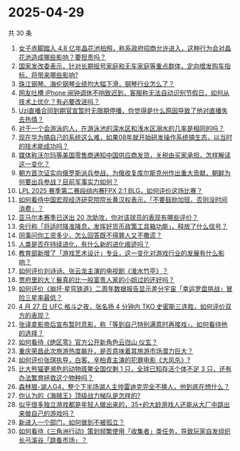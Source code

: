 # 2025-04-29

共 30 条

<!-- BEGIN -->
<!-- 最后更新时间 Tue Apr 29 2025 00:41:34 GMT+0800 (China Standard Time) -->

1. [女子赤脚踏入 4.8 亿年晶花池拍照，称系政府招商允许进入，这种行为会对晶花池造成哪些影响？要担责吗？](https://www.zhihu.com/search?q=https%3A%2F%2Fapi.zhihu.com%2Fquestions%2F1900119661791634118)
1. [国家发改委表示，针对长期摇号家庭和无车家庭等重点群体，定向增发购车指标，将带来哪些影响?](https://www.zhihu.com/search?q=https%3A%2F%2Fapi.zhihu.com%2Fquestions%2F1900144595288950612)
1. [珠江钢琴、海伦钢琴业绩均大幅下滑，钢琴行业怎么了？](https://www.zhihu.com/search?q=https%3A%2F%2Fapi.zhihu.com%2Fquestions%2F1900137990124168769)
1. [网友吐槽 iPhone 闹钟调休不响致迟到，客服称无法自动识别节假日，如何从技术上优化？有必要改进吗？](https://www.zhihu.com/search?q=https%3A%2F%2Fapi.zhihu.com%2Fquestions%2F1899826576629130303)
1. [Uzi直播合同到期官宣暂时无限期停播，你觉得是什么原因导致了他对直播失去热情？](https://www.zhihu.com/search?q=https%3A%2F%2Fapi.zhihu.com%2Fquestions%2F1900132696203695632)
1. [对于一个会游泳的人，在游泳池的深水区和浅水区溺水的几率是相同的吗？](https://www.zhihu.com/search?q=https%3A%2F%2Fapi.zhihu.com%2Fquestions%2F21383820)
1. [现在华为搞自己的系统这么难，如果08年就开始研发操作系统搞生态，以当时的技术能成功吗？](https://www.zhihu.com/search?q=https%3A%2F%2Fapi.zhihu.com%2Fquestions%2F1897499905087472862)
1. [媒体称沃尔玛等美国零售商通知中国供应商发货，关税由买家承担，怎样解读这一变化？](https://www.zhihu.com/search?q=https%3A%2F%2Fapi.zhihu.com%2Fquestions%2F1899606299152487314)
1. [朝方首次证实向俄罗斯派兵参战，为俄收复库尔斯克州作出重大贡献，朝鲜为何要出兵参战？目前军事实力如何？](https://www.zhihu.com/search?q=https%3A%2F%2Fapi.zhihu.com%2Fquestions%2F1900129061226907110)
1. [LPL 2025 赛季第二赛段组内赛FPX 2:1 BLG，如何评价这场比赛？](https://www.zhihu.com/search?q=https%3A%2F%2Fapi.zhihu.com%2Fquestions%2F1900263310106010363)
1. [如何看待中国宏观经济研究院院长黄汉权表示，「不要鼓励加班，否则没时间消费」？](https://www.zhihu.com/search?q=https%3A%2F%2Fapi.zhihu.com%2Fquestions%2F1899825409241093601)
1. [亚马尔本赛季已送出 20 次助攻，你对该球员的表现有哪些评价？](https://www.zhihu.com/search?q=https%3A%2F%2Fapi.zhihu.com%2Fquestions%2F1899847573478577772)
1. [央行称「将适时降准降息，发挥好货币政策工具箱功能」，释放了什么信号？](https://www.zhihu.com/search?q=https%3A%2F%2Fapi.zhihu.com%2Fquestions%2F1900148634365985921)
1. [同事问你工资多少，怎么回答既不得罪人又不撒谎？](https://www.zhihu.com/search?q=https%3A%2F%2Fapi.zhihu.com%2Fquestions%2F1899126585363267922)
1. [人类是否在持续进化，有什么新的进化痕迹吗？](https://www.zhihu.com/search?q=https%3A%2F%2Fapi.zhihu.com%2Fquestions%2F1893997393986441773)
1. [教育部新增了「游戏艺术设计」专业，这一变化对游戏行业的发展有什么影响？](https://www.zhihu.com/search?q=https%3A%2F%2Fapi.zhihu.com%2Fquestions%2F1898092854183728366)
1. [如何评价刘诗诗、张云龙主演的电视剧《淮水竹亭》？](https://www.zhihu.com/search?q=https%3A%2F%2Fapi.zhihu.com%2Fquestions%2F1899612589945754495)
1. [贾府里的大丫鬟真的比一般富贵人家的小姐过的还好吗？](https://www.zhihu.com/search?q=https%3A%2F%2Fapi.zhihu.com%2Fquestions%2F12289896654)
1. [如何评价《崩坏·星穹铁道》二周年数据报告显示差分宇宙「幸运罗盘挑战」冒险三星率最低？](https://www.zhihu.com/search?q=https%3A%2F%2Fapi.zhihu.com%2Fquestions%2F1900158894350799311)
1. [4 月 27 日 UFC 格斗之夜，张名扬 4 分钟内 TKO 史密斯三连胜，如何评价双方的表现？](https://www.zhihu.com/search?q=https%3A%2F%2Fapi.zhihu.com%2Fquestions%2F1899808664287699449)
1. [张译拿影帝后宣布暂时息影，称「等到自己特别满意时再接戏」，如何看待他的选择？](https://www.zhihu.com/search?q=https%3A%2F%2Fapi.zhihu.com%2Fquestions%2F1899932391042147948)
1. [如何看待《绝区零》官方公开新角色云岿山 仪玄？](https://www.zhihu.com/search?q=https%3A%2F%2Fapi.zhihu.com%2Fquestions%2F1899775754042053924)
1. [重庆荣昌此次旅游热度飙升，是否意味着其旅游市场潜力巨大？](https://www.zhihu.com/search?q=https%3A%2F%2Fapi.zhihu.com%2Fquestions%2F1899429927016731393)
1. [如何评价张琪执导，白客、辛柏青主演的犯罪电影《大风杀》?](https://www.zhihu.com/search?q=https%3A%2F%2Fapi.zhihu.com%2Fquestions%2F1896290760506208699)
1. [比大熊猫更濒危的动物斑鳖全国仅剩 1 只，全球已知存活个体不足 3 只，还有办法繁育拯救这个物种吗？](https://www.zhihu.com/search?q=https%3A%2F%2Fapi.zhihu.com%2Fquestions%2F1899555786608304656)
1. [森林狼-湖人G4，整个下半场湖人主帅雷迪克完全不换人，他到底在想什么？](https://www.zhihu.com/search?q=https%3A%2F%2Fapi.zhihu.com%2Fquestions%2F1900136968156835923)
1. [你认为的《海贼王》顶级战力梯队是怎样的?](https://www.zhihu.com/search?q=https%3A%2F%2Fapi.zhihu.com%2Fquestions%2F624648325)
1. [似乎很多独立游戏都是年轻人做出来的，35+的大龄游戏人还能从大厂中跳出来做自己的游戏吗？](https://www.zhihu.com/search?q=https%3A%2F%2Fapi.zhihu.com%2Fquestions%2F4852845720)
1. [新进入一个部门，如何做到不被孤立？](https://www.zhihu.com/search?q=https%3A%2F%2Fapi.zhihu.com%2Fquestions%2F14240006162)
1. [如何看待《三角洲行动》策划频繁使用「收集者」类任务，导致玩家自发组织长弓溪谷「跳蚤市场」？](https://www.zhihu.com/search?q=https%3A%2F%2Fapi.zhihu.com%2Fquestions%2F1899819417447133270)

<!-- END -->
